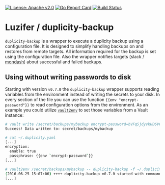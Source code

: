 [![License: Apache v2.0](https://badge.luzifer.io/v1/badge?color=5d79b5&title=license&text=Apache+v2.0)](http://www.apache.org/licenses/LICENSE-2.0)
[![Go Report Card](https://goreportcard.com/badge/github.com/Luzifer/duplicity-backup)](https://goreportcard.com/report/github.com/Luzifer/duplicity-backup)
[![Build Status](https://travis-ci.org/Luzifer/duplicity-backup.svg?branch=master)](https://travis-ci.org/Luzifer/duplicity-backup)

# Luzifer / duplicity-backup

`duplicity-backup` is a wrapper to execute a duplicity backup using a configuration file. It is designed to simplify handling backups on and restores from remote targets. All information required for the backup is set using the configuration file. Also the wrapper notifies targets (slack / [mondash](https://mondash.org/)) about successful and failed backups.

## Using without writing passwords to disk

Starting with version `v0.7.0` the `duplicity-backup` wrapper supports reading variables from the environment instead of writing the secrets to your disk. In every section of the file you can use the function `{{env "encrypt-password"}}` to read configuration options from the environment. As an example you could utilize [`vault2env`](https://gobuilder.me/github.com/Luzifer/vault2env) to set those variables from a Vault instance:

```bash
# vault write /secret/backups/mybackup encrypt-password=bVFq5jdyvkHD6VCvSQUY
Success! Data written to: secret/backups/mybackup

# cat ~/.duplicity.yaml
[...]
encryption:
  enable: true
  passphrase: {{env `encrypt-password`}}
[...]

# vault2env /secret/backups/mybackup -- duplicity-backup -f ~/.duplicity.yaml backup
(2016-06-25 15:07:06) ++++ duplicity-backup v0.7.0 started with command 'backup'
[...]
```
